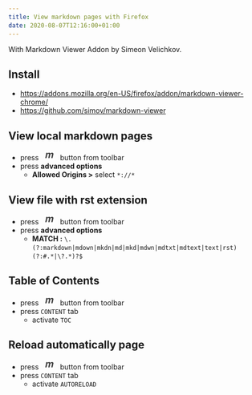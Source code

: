 ```yaml
---
title: View markdown pages with Firefox
date: 2020-08-07T12:16:00+01:00
---
```


With Markdown Viewer Addon by Simeon Velichkov.

## Install ##

* https://addons.mozilla.org/en-US/firefox/addon/markdown-viewer-chrome/
* https://github.com/simov/markdown-viewer

## View local markdown pages ##

* press  &nbsp; **![markdown viewer icon](../docs/assets/images/markdown-icon.png)** &nbsp; button from toolbar
* press **advanced options** 
    * **Allowed Origins >** select `*://*`

## View file with rst extension ##

* press  &nbsp; **![markdown viewer icon](../docs/assets/images/markdown-icon.png)** &nbsp; button from toolbar
* press **advanced options** 
    * **MATCH :** `\.(?:markdown|mdown|mkdn|md|mkd|mdwn|mdtxt|mdtext|text|rst)(?:#.*|\?.*)?$`

## Table of Contents ##

* press  &nbsp; **![markdown viewer icon](../docs/assets/images/markdown-icon.png)** &nbsp; button from toolbar
* press `CONTENT` tab
    * activate `TOC`

## Reload automatically page ##

* press  &nbsp; **![markdown viewer icon](../docs/assets/images/markdown-icon.png)** &nbsp; button from toolbar
* press `CONTENT` tab
    * activate `AUTORELOAD`
